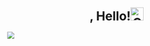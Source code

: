 
<h1 align="center">, Hello!<img height=30 width=30 alt="GIF" src="https://raw.githubusercontent.com/MartinHeinz/MartinHeinz/master/wave.gif" /></h1>

![](https://komarev.com/ghpvc/?username=ds0212)
